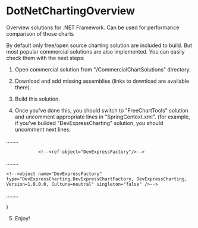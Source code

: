 DotNetChartingOverview
=========

Overview  solutions for .NET Framework. Can be used for performance comparison of those charts


By default only free/open source charting solution are included to build. But most popular commercial solutions are also implemented. You can
easily check them with the next steps:

1. Open commercial solution from "/CommercialChartSolutions" directory.

2. Download and add missing assemblies (links to download are available there).

3. Build this solution.

4. Once you've done this, you should switch to "FreeChartTools" solution and uncomment appropriate lines in "SpringContext.xml".
(for example, if you've builded "DevExpressCharting" solution, you should uncomment  next lines:

........

                <!--<ref object="DevExpressFactory"/>-->
........

    <!--<object name="DevExpressFactory" type="DevExpressCharting.DevExpressChartFactory, DevExpressCharting, Version=1.0.0.0, Culture=neutral" singleton="false" />-->

........

)

5. Enjoy!